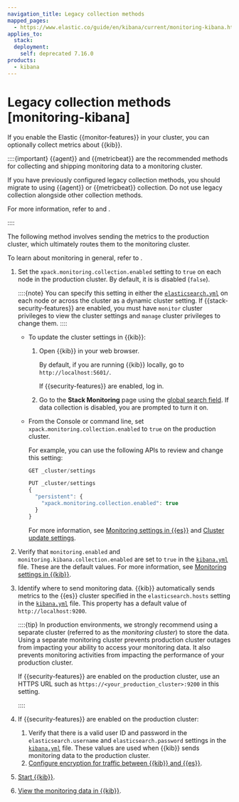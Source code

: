 ```yaml
---
navigation_title: Legacy collection methods
mapped_pages:
  - https://www.elastic.co/guide/en/kibana/current/monitoring-kibana.html
applies_to:
  stack:
  deployment:
    self: deprecated 7.16.0
products:
  - kibana
---
```





# Legacy collection methods [monitoring-kibana]


If you enable the Elastic {{monitor-features}} in your cluster, you can optionally collect metrics about {{kib}}.

::::{important}
{{agent}} and {{metricbeat}} are the recommended methods for collecting and shipping monitoring data to a monitoring cluster.

If you have previously configured legacy collection methods, you should migrate to using {{agent}} or {{metricbeat}} collection. Do not use legacy collection alongside other collection methods.

For more information, refer to [](kibana-monitoring-elastic-agent.md) and [](kibana-monitoring-metricbeat.md).

::::


The following method involves sending the metrics to the production cluster, which ultimately routes them to the monitoring cluster.

To learn about monitoring in general, refer to [](/deploy-manage/monitor/stack-monitoring.md).

1. Set the `xpack.monitoring.collection.enabled` setting to `true` on each node in the production cluster. By default, it is is disabled (`false`).

    ::::{note}
    You can specify this setting in either the [`elasticsearch.yml`](/deploy-manage/stack-settings.md) on each node or across the cluster as a dynamic cluster setting. If {{stack-security-features}} are enabled, you must have `monitor` cluster privileges to view the cluster settings and `manage` cluster privileges to change them.
    ::::


    * To update the cluster settings in {{kib}}:

        1. Open {{kib}} in your web browser.

            By default, if you are running {{kib}} locally, go to `http://localhost:5601/`.

            If {{security-features}} are enabled, log in.

        2. Go to the **Stack Monitoring** page using the [global search field](/explore-analyze/find-and-organize/find-apps-and-objects.md). If data collection is disabled, you are prompted to turn it on.

    * From the Console or command line, set `xpack.monitoring.collection.enabled` to `true` on the production cluster.<br>

        For example, you can use the following APIs to review and change this setting:

        ```js
        GET _cluster/settings

        PUT _cluster/settings
        {
          "persistent": {
            "xpack.monitoring.collection.enabled": true
          }
        }
        ```

        For more information, see [Monitoring settings in {{es}}](elasticsearch://reference/elasticsearch/configuration-reference/monitoring-settings.md) and [Cluster update settings](https://www.elastic.co/docs/api/doc/elasticsearch/operation/operation-cluster-put-settings).

2. Verify that `monitoring.enabled` and `monitoring.kibana.collection.enabled` are set to `true` in the [`kibana.yml`](/deploy-manage/stack-settings.md) file. These are the default values. For more information, see [Monitoring settings in {{kib}}](kibana://reference/configuration-reference/monitoring-settings.md).
3. Identify where to send monitoring data. {{kib}} automatically sends metrics to the {{es}} cluster specified in the `elasticsearch.hosts` setting in the [`kibana.yml`](/deploy-manage/stack-settings.md) file. This property has a default value of `http://localhost:9200`.<br>

    ::::{tip}
    In production environments, we strongly recommend using a separate cluster (referred to as the *monitoring cluster*) to store the data. Using a separate monitoring cluster prevents production cluster outages from impacting your ability to access your monitoring data. It also prevents monitoring activities from impacting the performance of your production cluster.

    If {{security-features}} are enabled on the production cluster, use an HTTPS URL such as `https://<your_production_cluster>:9200` in this setting.

    ::::

4. If {{security-features}} are enabled on the production cluster:

    1. Verify that there is a valid user ID and password in the `elasticsearch.username` and `elasticsearch.password` settings in the [`kibana.yml`](/deploy-manage/stack-settings.md) file. These values are used when {{kib}} sends monitoring data to the production cluster.
    2. [Configure encryption for traffic between {{kib}} and {{es}}](/deploy-manage/security/set-up-basic-security-plus-https.md#encrypt-kibana-http).

5. [Start {{kib}}](../../maintenance/start-stop-services/start-stop-kibana.md).
6. [View the monitoring data in {{kib}}](kibana-monitoring-data.md).

